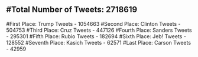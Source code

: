 #Total Number of Tweets: 2718619 
---
#First Place: Trump Tweets - 1054663
#Second Place: Clinton Tweets - 504753
#Third Place: Cruz Tweets - 447126
#Fourth Place: Sanders Tweets - 295301
#Fifth Place: Rubio Tweets - 182694
#Sixth Place: Jeb! Tweets - 128552
#Seventh Place: Kasich Tweets - 62571
#Last Place: Carson Tweets - 42959
